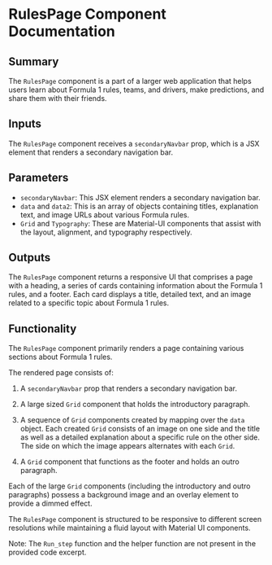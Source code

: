 # RulesPage Component Documentation

## Summary 
The `RulesPage` component is a part of a larger web application that helps users learn about Formula 1 rules, teams, and drivers, make predictions, and share them with their friends. 

## Inputs 
The `RulesPage` component receives a `secondaryNavbar` prop, which is a JSX element that renders a secondary navigation bar.

## Parameters 
- `secondaryNavbar`: This JSX element renders a secondary navigation bar.
- `data` and `data2`: This is an array of objects containing titles, explanation text, and image URLs about various Formula rules.
- `Grid` and `Typography`: These are Material-UI components that assist with the layout, alignment, and typography respectively.
 
## Outputs
The `RulesPage` component returns a responsive UI that comprises a page with a heading, a series of cards containing information about the Formula 1 rules, and a footer. Each card displays a title, detailed text, and an image related to a specific topic about Formula 1 rules. 

## Functionality
The `RulesPage` component primarily renders a page containing various sections about Formula 1 rules. 

The rendered page consists of:

1. A `secondaryNavbar` prop that renders a secondary navigation bar.
    
2. A large sized `Grid` component that holds the introductory paragraph.

3. A sequence of `Grid` components created by mapping over the `data` object. Each created `Grid` consists of an image on one side and the title as well as a detailed explanation about a specific rule on the other side. The side on which the image appears alternates with each `Grid`.

4. A `Grid` component that functions as the footer and holds an outro paragraph.

Each of the large `Grid` components (including the introductory and outro paragraphs) possess a background image and an overlay element to provide a dimmed effect.

The `RulesPage` component is structured to be responsive to different screen resolutions while maintaining a fluid layout with Material UI components. 

Note: The `Run_step` function and the helper function are not present in the provided code excerpt.